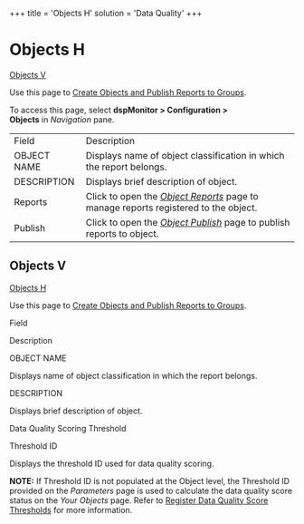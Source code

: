 +++
title = 'Objects H'
solution = 'Data Quality'
+++

# Objects H

[Objects V](#Objects)

<div class="use">

Use this page to [Create Objects and Publish Reports to
Groups](../Use_Cases/Create_Objects_and_Publish_Reports_to_Groups.htm).

</div>

To access this page, select **dspMonitor \> Configuration \>
Objects** in *Navigation* pane.

|             |                                                                                                                                                                                           |
| ----------- | ----------------------------------------------------------------------------------------------------------------------------------------------------------------------------------------- |
| Field       | Description                                                                                                                                                                               |
| OBJECT NAME | Displays name of object classification in which the report belongs.                                                                                                                       |
| DESCRIPTION | Displays brief description of object.                                                                                                                                                     |
| Reports     | Click to open the <span style="font-style: italic;">[<span style="font-style: italic;">Object Reports</span>](Object_Reports.htm)</span> page to manage reports registered to the object. |
| Publish     | Click to open the <span style="font-style: italic;">[Object Publish](Object_Publish.htm)</span> page to publish reports to object.                                                        |

## <span id="Objects2"></span>Objects V

<span id="Objects"></span>[Objects H](#Objects_H)

<div class="use">

Use this page to [Create Objects and Publish Reports to
Groups](../Use_Cases/Create_Objects_and_Publish_Reports_to_Groups.htm).

</div>

Field

Description

OBJECT NAME

Displays name of object classification in which the report belongs.

DESCRIPTION

Displays brief description of object.

Data Quality Scoring Threshold

Threshold ID

Displays the threshold ID used for data quality scoring.

**NOTE:** If Threshold ID is not populated at the Object level, the
Threshold ID provided on the *Parameters* page is used to calculate the
data quality score status on the *Your Objects* page. Refer to [Register
Data Quality Score
Thresholds](../Use_Cases/Populate_Configuration_Tables.htm#Register_Data_Quality_Score_Thresholds)
for more information.
